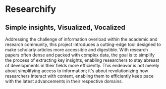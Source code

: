# Researchify

## Simple insights, Visualized, Vocalized

Addressing the challenge of information overload within the academic and research community, this project introduces a cutting-edge tool designed to make scholarly articles more accessible and digestible. With research papers often dense and packed with complex data, the goal is to simplify the process of extracting key insights, enabling researchers to stay abreast of developments in their fields more efficiently. This endeavor is not merely about simplifying access to information; it's about revolutionizing how researchers interact with content, enabling them to efficiently keep pace with the latest advancements in their respective domains.
